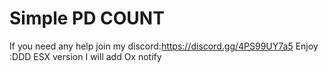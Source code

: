 # Simple PD COUNT

If you need any help join my discord:https://discord.gg/4PS99UY7a5
Enjoy :DDD
ESX version 
I will add Ox notify
